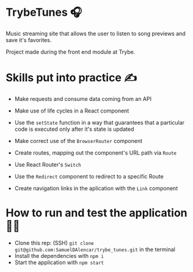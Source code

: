 # TrybeTunes 🎧

Music streaming site that allows the user to listen to song previews and save it's favorites.

Project made during the front end module at Trybe.

# Skills put into practice ✍

  * Make requests and consume data coming from an API

  * Make use of life cycles in a React component

  * Use the `setState` function in a way that guarantees that a particular code is executed only after it's state is updated
  
  * Make correct use of the `BrowserRouter` component

  * Create routes, mapping out the component's URL path via `Route` 

  * Use React Router's `Switch`

  * Use the `Redirect` component to redirect to a specific Route

  * Create navigation links in the aplication with the `Link` component

# How to run and test the application 👨‍💻

 * Clone this rep: (SSH) `git clone git@github.com:SamuelDAlencar/trybe_tunes.git` in the terminal
 * Install the dependencies with `npm i`
 * Start the application with `npm start`

